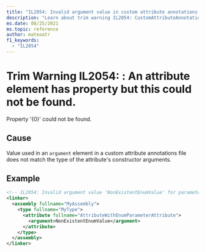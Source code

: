 ```yaml
---
title: "IL2054: Invalid argument value in custom attribute annotations file"
description: "Learn about trim warning IL2054: CustomAttributeAnnotationsInvalidArgument"
ms.date: 08/25/2021
ms.topic: reference
author: mateoatr
f1_keywords:
  - "IL2054"
---
```

# Trim Warning IL2054: : An attribute element has property but this could not be found.

Property '{0}' could not be found.

## Cause

Value used in an `argument` element in a custom attribute annotations file does not match the type of the attribute's constructor arguments.

## Example

```XML
<!-- IL2054: Invalid argument value 'NonExistentEnumValue' for parameter of type 'MyEnumType' of attribute 'AttributeWithEnumParameterAttribute' -->
<linker>
  <assembly fullname="MyAssembly">
    <type fullname="MyType">
      <attribute fullname="AttributeWithEnumParameterAttribute">
        <argument>NonExistentEnumValue</argument>
      </attribute>
    </type>
  </assembly>
</linker>
```
